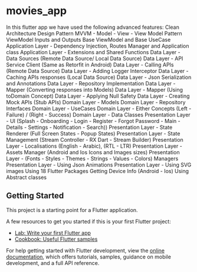 # movies_app

In this flutter app we have used the following advanced features:
Clean Architecture Design Pattern
MVVM - Model - View - View Model Pattern
ViewModel Inputs and Outputs
Base ViewModel and Base UseCase
Application Layer - Dependency Injection, Routes Manager and Application class
Application Layer - Extensions and Shared Functions
Data Layer - Data Sources (Remote Data Source/ Local Data Source)
Data Layer - API Service Client (Same as Retorfit in Android)
Data Layer - Calling APIs (Remote Data Source)
Data Layer - Adding Logger Interceptor
Data Layer - Caching APIs responses (Local Data Source)
Data Layer - Json Serialization and Annotations
Data Layer - Repository Implementation
Data Layer - Mapper (Converting responses into Models)
Data Layer - Mapper (Using toDomain Concept)
Data Layer - Applying Null Safety
Data Layer - Creating Mock APIs (Stub APIs)
Domain Layer - Models
Domain Layer - Repository Interfaces
Domain Layer - UseCases
Domain Layer - Either Concepts (Left - Failure) / (Right - Success)
Domain Layer - Data Classes
Presentation Layer - UI (Splash - Onboarding - Login - Register - Forgot Password - Main - Details - Settings - Notification - Search))
Presentation Layer - State Renderer (Full Screen States - Popup States)
Presentation Layer - State Management (Stream Controller - RX Dart - Stream Builder)
Presentation Layer - Localisations (English - Arabic), (RTL - LTR)
Presentation Layer - Assets Manager (Android and Ios Icons and Images sizes)
Presentation Layer - (Fonts - Styles - Themes - Strings - Values - Colors) Managers
Presentation Layer - Using Json Animations
Presentation Layer - Using SVG images
Using 18 Flutter Packages
Getting Device Info (Android - Ios)
Using Abstract classes

## Getting Started

This project is a starting point for a Flutter application.

A few resources to get you started if this is your first Flutter project:

- [Lab: Write your first Flutter app](https://docs.flutter.dev/get-started/codelab)
- [Cookbook: Useful Flutter samples](https://docs.flutter.dev/cookbook)

For help getting started with Flutter development, view the
[online documentation](https://docs.flutter.dev/), which offers tutorials,
samples, guidance on mobile development, and a full API reference.
